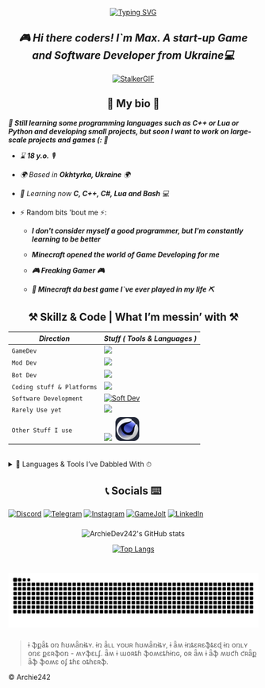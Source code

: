 <p align = "center" >
 <a href = "https://git.io/typing-svg">
  <img src = "https://readme-typing-svg.demolab.com?font=Fira+Code&weight=500&size=25&pause=1000&color=1FF765&random=true&width=435&lines=!+Borshch+!;Idk+how+to+fix+it.;Mushrooms%3F+(%3A;Unity+or+Unreal+Engine%3F;GameDev+in+our+hearts%5E%5E;C%2B%2B+or+Python%3F;Our+knowledge+is+our+weapon!;%F0%9F%AA%ACHack+the+planet%F0%9F%AA%AC;Let%60s+code+together!;Games+or+Books%3F;%F0%9F%8D%8Cbanana%F0%9F%8D%8C;Minecraft;Don't+be+shy+about+mistakes;Be+Brave;Wanna+Play%3F;Games+Games+Games!!!;.Panzerschnauzer.;%F0%9F%91%81%EF%B8%8FRickroll%F0%9F%91%81%EF%B8%8F;S.T.A.L.K.E.R........2%3F;%F0%9F%A7%A0Use+your+brains%F0%9F%A7%A0" alt = "Typing SVG" />
 </a>
</p>

## *<div align = "center">🎮 Hi there coders!  I`m Max. A start-up Game and Software Developer from Ukraine💻</div>* 

<p align = "center">
 <a href = "https://www.stalker-game.com/en"><img src = "https://github.com/ArchieDev242/ArchieDev242/blob/main/assets/stalker.gif" alt = "StalkerGIF"/></a>
</p>

<h2 align = "center">💾 My bio 💾</h2>

***📄 Still learning some programming languages such as C++ or Lua or Python and developing small projects, but soon I want to work on large-scale projects and games (: 📄***  

- *⌛️ ***18 y.o.*** 🎙*

- *🌍  Based in ***Okhtyrka, Ukraine*** 🌍*
 
- *🧠  Learning now ***C, C++, C#, Lua and Bash*** 💻*
  
- ⚡  Random bits 'bout me ⚡:
  - ***I don't consider myself a good programmer, but I'm constantly learning to be better***
    
  - ***Minecraft opened the world of Game Developing for me***
    
  - ***🎮 Freaking Gamer 🎮***
    
  - ***🧱 Minecraft da best game I`ve ever played in my life ⛏***
  
<h2 align = "center">⚒ Skillz & Code | What I’m messin’ with ⚒</h2>

| *Direction* | *Stuff ( Tools & Languages )* |
| --- | --- |
| `GameDev` | <a href = "https://skillicons.dev"><img src = "https://skillicons.dev/icons?i=cpp,lua,unreal"/></a> |
| `Mod Dev` | <a href = "https://skillicons.dev"><img src = "https://skillicons.dev/icons?i=python,cpp,lua,java"/></a> |
| `Bot Dev` | <a href = "https://skillicons.dev"><img src = "https://skillicons.dev/icons?i=cpp,python,discord,bots"/></a> |
| `Coding stuff & Platforms` | <a href = "https://skillicons.dev"><img src = "https://skillicons.dev/icons?i=visualstudio,vscode,sublime,linux,windows,notion,git"/></a> |
| `Software Development` | <a href="https://skillicons.dev"><img src="https://skillicons.dev/icons?i=cpp,c,python,java" alt="Soft Dev"/></a> |
| `Rarely Use yet` |<a href = "https://skillicons.dev"> <img src = "https://skillicons.dev/icons?i=java,cs,bash"/></a> |
| `Other Stuff I use` | <a href = "https://skillicons.dev"><img src = "https://skillicons.dev/icons?i=ps,debian,kali"/></a> &nbsp;<img src = "assets/skill_icons/cinema4d.png" alt = "Cinema 4D" width = "48" height = "48">|

<br/>  

<details>
 <summary>📼 Languages & Tools I’ve Dabbled With ⏱</summary>

 > 🪬
 > 
 > *This section highlights tools and technologies that I've researched but don't use regularly or aren't currently using.*

| *Direction* | *Languages & Tools* |
| --- | --- |
| `Web Development` | <a href="https://skillicons.dev"><img src="https://skillicons.dev/icons?i=html,css,javascript,react,nodejs,angular,vue,ts" alt="Web Dev"/></a> |
| `GameDev` | <a href = "https://skillicons.dev"><img src = "https://skillicons.dev/icons?i=unity"/></a> &nbsp;<img src = "assets/skill_icons/sdl.png" alt = "SDL2" width = "48" height = "48"> |
| `UI/UX Design` | <a href="https://skillicons.dev"><img src="https://skillicons.dev/icons?i=figma,ai,ps" alt="UI/UX Design"/></a> |
| `Mod Dev` | <a href="https://skillicons.dev"><img src="https://skillicons.dev/icons?i=haxe,haxeflixel,java" alt="Mod Dev"/></a> |
| `QA Testing` | <a href="https://skillicons.dev"><img src="https://skillicons.dev/icons?i=selenium,postman" alt="QA Testing"/></a> |
| `Other tools & Languages` | <img src = "assets/skill_icons/holyc.png" alt = "Holy C" width = "48" height = "48"> &nbsp;<img src = "assets/skill_icons/turboc.png" alt = "Holy C" width = "48" height = "48"> |
 
</details>

###

<h2 align = "center">📞 Socials ⌨️</h2>

<div align = "left">

[![Discord](https://img.shields.io/badge/Discord-%235865F2.svg?&logo=discord&logoColor=white)](https://discordapp.com/users/593002022068944905)
[![Telegram](https://img.shields.io/badge/Telegram-2CA5E0?logo=telegram&logoColor=white)](https://t.me/Archie242)
[![Instagram](https://img.shields.io/badge/Instagram-%23E4405F.svg?logo=Instagram&logoColor=white)](https://www.instagram.com/gametopluss?igsh=eW4zdGlreGJhdTR5)
[![GameJolt](https://img.shields.io/badge/Game_Jolt-%3A3-CCFF00?logo=gamejolt)](https://gamejolt.com/@Archie242)
[![LinkedIn](https://img.shields.io/badge/Linkedin-%230077B5.svg?logo=linkedin&logoColor=white)](https://www.linkedin.com/in/maksym-k-1b633232a/)
<!-- [![YouTube](https://img.shields.io/badge/YouTube-%23FF0000.svg?logo=YouTube&logoColor=white)](https://youtu.be/xm3YgoEiEDc?si=tLrYuppMQjImd6rN) -->


</div>

###
<div align = "center">

![ArchieDev242's GitHub stats](https://github-readme-stats.vercel.app/api?username=archiedev242&show=reviews,discussions_started,discussions_answered,prs_merged,prs_merged_percentage&show_icons=true&theme=tokyonight)
<!-- ![ArchieDev242's GitHub stats](https://github-readme-stats.vercel.app/api?username=archiedev242&show_icons=true&theme=tokyonight) -->
 
<!-- [![Top Langs](https://github-readme-stats.vercel.app/api/top-langs/?username=archiedev242&theme=tokyonight)](https://github.com/archiedev242/github-readme-stats) -->

[![Top Langs](https://github-readme-stats.vercel.app/api/top-langs/?username=archiedev242&layout=pie&hide=html,css&theme=tokyonight&hide_border=false)](https://github.com/archiedev242)

<!-- [![Top Langs](https://github-readme-stats.vercel.app/api/top-langs/?username=archiedev242&layout=pie&theme=radical&hide=html,css&bg_color=30,FF6B6B,FFE66D&title_color=FFFFFF&text_color=FFFFFF)](https://github.com/archiedev242) -->
<!-- [![Contribution Graph](https://github-readme-activity-graph.vercel.app/graph?username=archiedev242&theme=github-dark&custom_title=Code%20Vibes)](https://github.com/archiedev242) -->

</div>


###

###

<br clear = "both">

<img src = "https://raw.githubusercontent.com/ArchieDev242/ArchieDev242/output/snake.svg" alt = "Snake animation" />

###

<div>
  <blockquote>
    <p>ɨ ֆքǟȶ օռ ɦʊʍǟռɨȶʏ.  ɨռ ǟʟʟ ʏօʊʀ ɦʊʍǟռɨȶʏ, ɨ ǟʍ ɨռȶɛʀɛֆȶɛɖ ɨռ օռʟʏ օռɛ քɛʀֆօռ - ʍʏֆɛʟʄ.  ǟʍ ɨ աօʀȶɦ ֆօʍɛȶɦɨռɢ, օʀ ǟʍ ɨ ǟֆ ʍʊƈɦ ƈʀǟք ǟֆ ֆօʍɛ օʄ ȶɦɛ օȶɦɛʀֆ.</p>
  </blockquote>
  <p>© Archie242</p>
</div>
